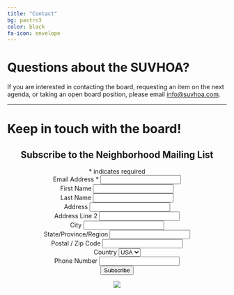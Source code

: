 ```yaml
---
title: "Contact"
bg: pastrn3
color: black
fa-icon: envelope
---
```


# Questions about the SUVHOA?
If you are interested in contacting the board, requesting an item on the next agenda, or taking an open board position, please email info@suvhoa.com.

----------

# Keep in touch with the board!

<center>
<!-- Begin Mailchimp Signup Form -->
<div id="mc_embed_signup">
    <form action="https://suvhoa.us8.list-manage.com/subscribe/post?u=b023467486fe33771c02e00a7&amp;id=926d63e12f&amp;f_id=00e267e0f0" method="post" id="mc-embedded-subscribe-form" name="mc-embedded-subscribe-form" class="validate" target="_blank" novalidate>
        <div id="mc_embed_signup_scroll">
        <h2>Subscribe to the Neighborhood Mailing List</h2>
        <div class="indicates-required"><span class="asterisk">*</span> indicates required</div>
<div class="mc-field-group">
<label for="mce-EMAIL">Email Address  <span class="asterisk">*</span>
</label>
<input type="email" value="" name="EMAIL" class="required email" id="mce-EMAIL" required>
<span id="mce-EMAIL-HELPERTEXT" class="helper_text"></span>
</div>
<div class="mc-field-group">
<label for="mce-FNAME">First Name </label>
<input type="text" value="" name="FNAME" class="" id="mce-FNAME">
<span id="mce-FNAME-HELPERTEXT" class="helper_text"></span>
</div>
<div class="mc-field-group">
<label for="mce-LNAME">Last Name </label>
<input type="text" value="" name="LNAME" class="" id="mce-LNAME">
<span id="mce-LNAME-HELPERTEXT" class="helper_text"></span>
</div>
<div class="mc-address-group">
<div class="mc-field-group">
   <label for="mce-ADDRESS-addr1">Address </label>
<input type="text" value="" maxlength="70" name="ADDRESS[addr1]" id="mce-ADDRESS-addr1" class="">
</div>
<div class="mc-field-group">
   <label for="mce-ADDRESS-addr2">Address Line 2</label>
<input type="text" value="" maxlength="70" name="ADDRESS[addr2]" id="mce-ADDRESS-addr2">
</div>
<div class="mc-address-fields-group">
<div class="mc-field-group">
<label for="mce-ADDRESS-city">City</label>
<input type="text" value="" maxlength="40" name="ADDRESS[city]" id="mce-ADDRESS-city" class="">
</div>
<div class="mc-field-group">
<label for="mce-ADDRESS-state">State/Province/Region</label>
<input type="text" value="" maxlength="20" name="ADDRESS[state]" id="mce-ADDRESS-state" class="">
</div>
<div class="mc-field-group">
<label for="mce-ADDRESS-zip">Postal / Zip Code</label>
<input type="text" value="" maxlength="10" name="ADDRESS[zip]" id="mce-ADDRESS-zip" class="">
</div>
</div>
<div class="mc-field-group">
   <label for="mce-ADDRESS-country">Country</label>
<select name="ADDRESS[country]" id="mce-ADDRESS-country" class=""><option value="164">USA</option></select>
</div>
</div>
<div class="mc-field-group size1of2">
<label for="mce-PHONE">Phone Number </label>
<input type="text" name="PHONE" class="" value="" id="mce-PHONE">
<span id="mce-PHONE-HELPERTEXT" class="helper_text"></span>
</div>
<div id="mce-responses" class="clear foot">
<div class="response" id="mce-error-response" style="display:none"></div>
<div class="response" id="mce-success-response" style="display:none"></div>
</div>    <!-- real people should not fill this in and expect good things - do not remove this or risk form bot signups-->
    <div style="position: absolute; left: -5000px;" aria-hidden="true"><input type="text" name="b_b023467486fe33771c02e00a7_926d63e12f" tabindex="-1" value=""></div>
        <div class="optionalParent">
            <div class="clear foot">
                <input type="submit" value="Subscribe" name="subscribe" id="mc-embedded-subscribe" class="button">
                <p class="brandingLogo"><a href="http://eepurl.com/igaq0b" title="Mailchimp - email marketing made easy and fun"><img src="https://eep.io/mc-cdn-images/template_images/branding_logo_text_dark_dtp.svg"></a></p>
            </div>
        </div>
    </div>
</form>
</div>
<script type='text/javascript' src='//s3.amazonaws.com/downloads.mailchimp.com/js/mc-validate.js'></script><script type='text/javascript'>(function($) {window.fnames = new Array(); window.ftypes = new Array();fnames[0]='EMAIL';ftypes[0]='email';fnames[1]='FNAME';ftypes[1]='text';fnames[2]='LNAME';ftypes[2]='text';fnames[3]='ADDRESS';ftypes[3]='address';fnames[4]='PHONE';ftypes[4]='phone';fnames[5]='BIRTHDAY';ftypes[5]='birthday';}(jQuery));var $mcj = jQuery.noConflict(true);</script>
<!--End mc_embed_signup-->
</center>
